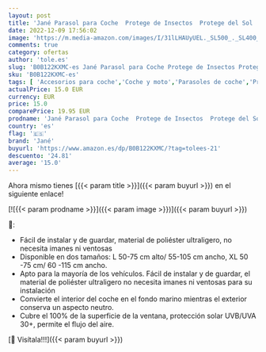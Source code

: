 ```yaml
---
layout: post
title: 'Jané Parasol para Coche  Protege de Insectos  Protege del Sol  2 Unidades por Pack  Talla XL  Azul  LAZULI BLUE '
date: 2022-12-09 17:56:02
image: 'https://m.media-amazon.com/images/I/31lLHAUyUEL._SL500_._SL400_.jpg'
comments: true
category: ofertas
author: 'tole.es'
slug: 'B0B122KXMC-es Jané Parasol para Coche Protege de Insectos Protege del...'
sku: 'B0B122KXMC-es'
tags: [ 'Accesorios para coche','Coche y moto','Parasoles de coche','Protector solar lateral para coche','jané','🇪🇸', ]
actualPrice: 15.0 EUR
currency: EUR
price: 15.0
comparePrice: 19.95 EUR
prodname: 'Jané Parasol para Coche  Protege de Insectos  Protege del Sol  2 Unidades por Pack  Talla XL  Azul  LAZULI BLUE '
country: 'es'
flag: '🇪🇸'
brand: 'Jané'
buyurl: 'https://www.amazon.es/dp/B0B122KXMC/?tag=tolees-21'
descuento: '24.81'
average: '15.0'
---
```


Ahora mismo tienes [{{< param title >}}]({{< param buyurl >}}) en el siguiente enlace!

[![{{< param prodname >}}]({{< param image >}})]({{< param buyurl >}})

🔎:

- Fácil de instalar y de guardar, material de poliéster ultraligero, no necesita imanes ni ventosas
- Disponible en dos tamaños: L 50-75 cm alto/ 55-105 cm ancho, XL 50 -75 cm/ 60 -115 cm ancho.
- Apto para la mayoría de los vehículos. Fácil de instalar y de guardar, el material de poliéster ultraligero no necesita imanes ni ventosas para su instalación
- Convierte el interior del coche en el fondo marino mientras el exterior conserva un aspecto neutro.
- Cubre el 100% de la superficie de la ventana, protección solar UVB/UVA 30+, permite el flujo del aire.

[🛒 Visítala!!!]({{< param buyurl >}})
